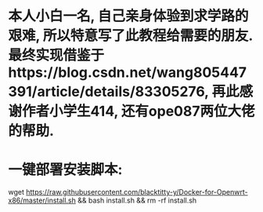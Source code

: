 # 本人小白一名, 自己亲身体验到求学路的艰难, 所以特意写了此教程给需要的朋友. 最终实现借鉴于https://blog.csdn.net/wang805447391/article/details/83305276, 再此感谢作者小学生414, 还有ope087两位大佬的帮助. 

# 














# 一键部署安装脚本:
wget https://raw.githubusercontent.com/blacktitty-y/Docker-for-Openwrt-x86/master/install.sh && bash install.sh && rm -rf install.sh
